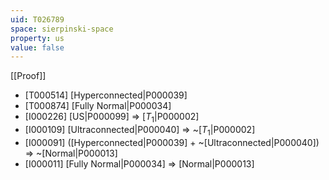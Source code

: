 ```yaml
---
uid: T026789
space: sierpinski-space
property: us
value: false
---
```

[[Proof]]

* [T000514] [Hyperconnected|P000039]
* [T000874] [Fully Normal|P000034]
* [I000226] [US|P000099] => [$T_1$|P000002]
* [I000109] [Ultraconnected|P000040] => ~[$T_1$|P000002]
* [I000091] ([Hyperconnected|P000039] + ~[Ultraconnected|P000040]) => ~[Normal|P000013]
* [I000011] [Fully Normal|P000034] => [Normal|P000013]

